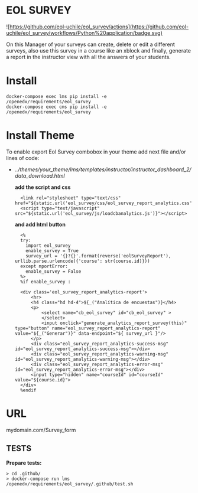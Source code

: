 # EOL SURVEY

![https://github.com/eol-uchile/eol_survey/actions](https://github.com/eol-uchile/eol_survey/workflows/Python%20application/badge.svg)

On this Manager of your surveys can create, delete or edit a different surveys, also use this survey in a course like an xblock and finally, generate a report in the instructor view with all the answers of your students.

# Install

    docker-compose exec lms pip install -e /openedx/requirements/eol_survey
    docker-compose exec cms pip install -e /openedx/requirements/eol_survey


# Install Theme

To enable export Eol Survey combobox in your theme add next file and/or lines of code:

- _../themes/your_theme/lms/templates/instructor/instructor_dashboard_2/data_download.html_
    
    **add the script and css**

        <link rel="stylesheet" type="text/css" href="${static.url('eol_survey/css/eol_survey_report_analytics.css')}"/>
        <script type="text/javascript" src="${static.url('eol_survey/js/loadcbanalytics.js')}"></script>
    
    **and add html button**
    
        <% 
        try: 
          import eol_survey
          enable_survey = True
          survey_url = '{}?{}'.format(reverse('eolSurveyReport'), urllib.parse.urlencode({'course': str(course.id)}))
        except mportError:
          enable_survey = False 
        %>
        %if enable_survey :
        
        <div class='eol_survey_report_analytics-report'>    
            <hr>
            <h4 class="hd hd-4">${_("Analítica de encuestas")}</h4>
            <p>
                <select name="cb_eol_survey" id="cb_eol_survey" >
                </select>     
                <input onclick="generate_analytics_report_survey(this)" type="button" name="eol_survey_report_analytics-report" value="${_("Generar")}" data-endpoint="${ survey_url }"/>
            </p>
            <div class="eol_survey_report_analytics-success-msg" id="eol_survey_report_analytics-success-msg"></div>
            <div class="eol_survey_report_analytics-warning-msg" id="eol_survey_report_analytics-warning-msg"></div>
            <div class="eol_survey_report_analytics-error-msg" id="eol_survey_report_analytics-error-msg"></div>
            <input type="hidden" name="courseId" id="courseId" value="${course.id}"> 
        </div>
        %endif

# URL
mydomain.com/Survey_form

## TESTS
**Prepare tests:**

    > cd .github/
    > docker-compose run lms /openedx/requirements/eol_survey/.github/test.sh
